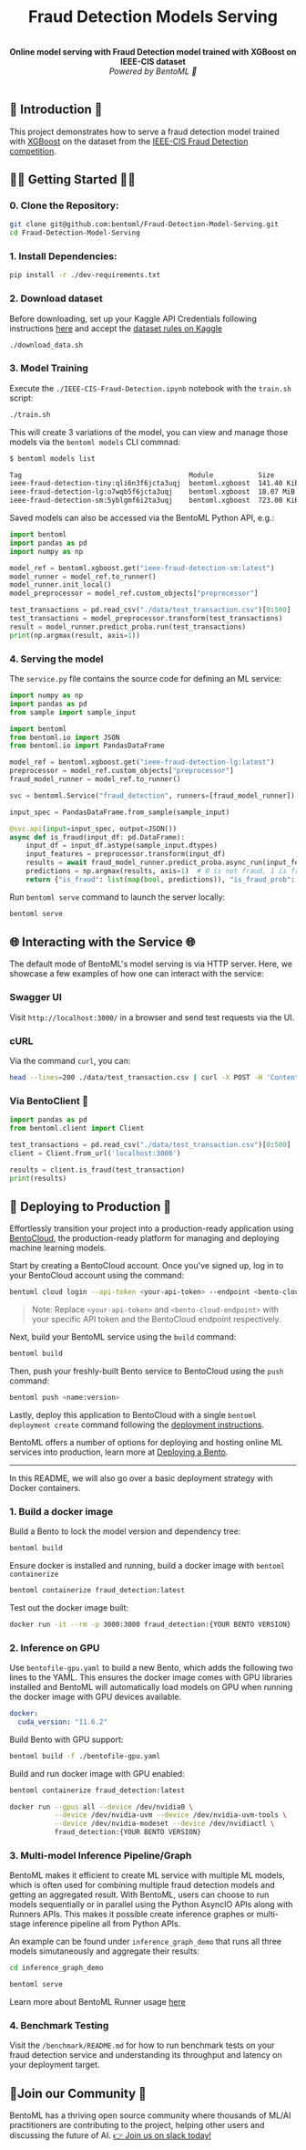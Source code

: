 <div align="center">
    <h1 align="center">Fraud Detection Models Serving</h1>
    <br>
    <strong>Online model serving with Fraud Detection model trained with XGBoost on IEEE-CIS dataset<br></strong>
    <i>Powered by BentoML 🍱</i>
    <br>
</div>
<br>

## 📖 Introduction 📖
This project demonstrates how to serve a fraud detection model trained with [XGBoost]() on the 
dataset from the [IEEE-CIS Fraud Detection competition](https://www.kaggle.com/competitions/ieee-fraud-detection/data).


## 🏃‍♂️ Getting Started 🏃‍♂️

### 0. Clone the Repository:

```bash
git clone git@github.com:bentoml/Fraud-Detection-Model-Serving.git
cd Fraud-Detection-Model-Serving
```

### 1. Install Dependencies:
```bash
pip install -r ./dev-requirements.txt
```

### 2. Download dataset

Before downloading, set up your Kaggle API Credentials following instructions 
[here](https://github.com/Kaggle/kaggle-api#api-credentials) and accept the [dataset 
rules on Kaggle](https://www.kaggle.com/competitions/ieee-fraud-detection/data)

```bash
./download_data.sh
```

### 3. Model Training

Execute the `./IEEE-CIS-Fraud-Detection.ipynb` notebook with the `train.sh` script:
```bash
./train.sh
```

This will create 3 variations of the model, you can view and manage those models via the 
`bentoml models`  CLI commnad:

```bash
$ bentoml models list

Tag                                         Module           Size        Creation Time
ieee-fraud-detection-tiny:qli6n3f6jcta3uqj  bentoml.xgboost  141.40 KiB  2023-03-08 23:03:36
ieee-fraud-detection-lg:o7wqb5f6jcta3uqj    bentoml.xgboost  18.07 MiB   2023-03-08 23:03:17
ieee-fraud-detection-sm:5yblgmf6i2ta3uqj    bentoml.xgboost  723.00 KiB  2023-03-08 22:52:16
```

Saved models can also be accessed via the BentoML Python API, e.g.:

```python
import bentoml
import pandas as pd
import numpy as np

model_ref = bentoml.xgboost.get("ieee-fraud-detection-sm:latest")
model_runner = model_ref.to_runner()
model_runner.init_local()
model_preprocessor = model_ref.custom_objects["preprocessor"]

test_transactions = pd.read_csv("./data/test_transaction.csv")[0:500]
test_transactions = model_preprocessor.transform(test_transactions)
result = model_runner.predict_proba.run(test_transactions)
print(np.argmax(result, axis=1))
```


### 4. Serving the model

The `service.py` file contains the source code for defining an ML service:

```python
import numpy as np
import pandas as pd
from sample import sample_input

import bentoml
from bentoml.io import JSON
from bentoml.io import PandasDataFrame

model_ref = bentoml.xgboost.get("ieee-fraud-detection-lg:latest")
preprocessor = model_ref.custom_objects["preprocessor"]
fraud_model_runner = model_ref.to_runner()

svc = bentoml.Service("fraud_detection", runners=[fraud_model_runner])

input_spec = PandasDataFrame.from_sample(sample_input)

@svc.api(input=input_spec, output=JSON())
async def is_fraud(input_df: pd.DataFrame):
    input_df = input_df.astype(sample_input.dtypes)
    input_features = preprocessor.transform(input_df)
    results = await fraud_model_runner.predict_proba.async_run(input_features)
    predictions = np.argmax(results, axis=1)  # 0 is not fraud, 1 is fraud
    return {"is_fraud": list(map(bool, predictions)), "is_fraud_prob": results[:, 1]}
```


Run `bentoml serve` command to launch the server locally:

```bash
bentoml serve
```

## 🌐 Interacting with the Service 🌐
The default mode of BentoML's model serving is via HTTP server. Here, we showcase a few examples of how one can interact with the service:
### Swagger UI
Visit `http://localhost:3000/` in a browser and send test requests via the UI.

### cURL
Via the command `curl`, you can:
```bash
head --lines=200 ./data/test_transaction.csv | curl -X POST -H 'Content-Type: text/csv' --data-binary @- http://0.0.0.0:3000/is_fraud
```

### Via BentoClient 🐍
```python
import pandas as pd
from bentoml.client import Client

test_transactions = pd.read_csv("./data/test_transaction.csv")[0:500]
client = Client.from_url('localhost:3000')

results = client.is_fraud(test_transaction)
print(results)
```


## 🚀 Deploying to Production 🚀
Effortlessly transition your project into a production-ready application using [BentoCloud](https://www.bentoml.com/bento-cloud/), the production-ready platform for managing and deploying machine learning models.

Start by creating a BentoCloud account. Once you've signed up, log in to your BentoCloud account using the command:

```bash
bentoml cloud login --api-token <your-api-token> --endpoint <bento-cloud-endpoint>
```
> Note: Replace `<your-api-token>` and `<bento-cloud-endpoint>` with your specific API token and the BentoCloud endpoint respectively.

Next, build your BentoML service using the `build` command:

```bash
bentoml build
```

Then, push your freshly-built Bento service to BentoCloud using the `push` command:

```bash
bentoml push <name:version>
```

Lastly, deploy this application to BentoCloud with a single `bentoml deployment create` command following the [deployment instructions](https://docs.bentoml.org/en/latest/reference/cli.html#bentoml-deployment-create).

BentoML offers a number of options for deploying and hosting online ML services into production, learn more at [Deploying a Bento](https://docs.bentoml.org/en/latest/concepts/deploy.html).

---

In this README, we will also go over a basic deployment strategy with Docker containers.


### 1. Build a docker image

Build a Bento to lock the model version and dependency tree:
```bash
bentoml build
```

Ensure docker is installed and running, build a docker image with `bentoml containerize`
```bash
bentoml containerize fraud_detection:latest
```

Test out the docker image built:

```bash
docker run -it --rm -p 3000:3000 fraud_detection:{YOUR BENTO VERSION}
```

### 2. Inference on GPU

Use `bentofile-gpu.yaml` to build a new Bento, which adds the following two lines to the YAML.
This ensures the docker image comes with GPU libraries installed and BentoML will automatically
load models on GPU when running the docker image with GPU devices available.

```yaml
docker:
  cuda_version: "11.6.2"
```

Build Bento with GPU support:
```bash
bentoml build -f ./bentofile-gpu.yaml
```

Build and run docker image with GPU enabled:
```bash
bentoml containerize fraud_detection:latest

docker run --gpus all --device /dev/nvidia0 \
           --device /dev/nvidia-uvm --device /dev/nvidia-uvm-tools \
           --device /dev/nvidia-modeset --device /dev/nvidiactl \
           fraud_detection:{YOUR BENTO VERSION}
```

### 3. Multi-model Inference Pipeline/Graph

BentoML makes it efficient to create ML service with multiple ML models, which is often used for combining
multiple fraud detection models and getting an aggregated result. With BentoML, users can choose to run
models sequentially or in parallel using the Python AsyncIO APIs along with Runners APIs. This makes
it possible create inference graphes or multi-stage inference pipeline all from Python APIs.

An example can be found under `inference_graph_demo` that runs all three models simutaneously and 
aggregate their results:

```bash
cd inference_graph_demo

bentoml serve
```

Learn more about BentoML Runner usage [here](https://docs.bentoml.org/en/latest/concepts/runner.html)


### 4. Benchmark Testing

Visit the `/benchmark/README.md` for how to run benchmark tests on your fraud detection service and 
understanding its throughput and latency on your deployment target.


## 👥Join our Community 👥

BentoML has a thriving open source community where thousands of ML/AI practitioners are contributing to the project, helping other users and discussing the future of AI. [👉 Join us on slack today!](https://l.bentoml.com/join-slack)

